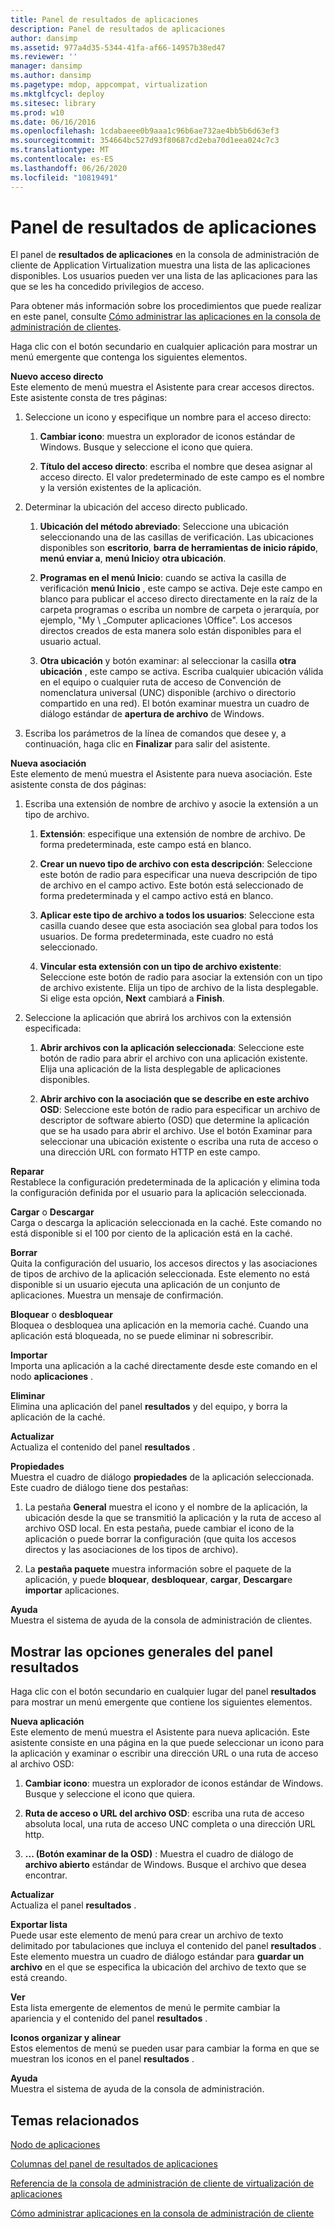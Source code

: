 ```yaml
---
title: Panel de resultados de aplicaciones
description: Panel de resultados de aplicaciones
author: dansimp
ms.assetid: 977a4d35-5344-41fa-af66-14957b38ed47
ms.reviewer: ''
manager: dansimp
ms.author: dansimp
ms.pagetype: mdop, appcompat, virtualization
ms.mktglfcycl: deploy
ms.sitesec: library
ms.prod: w10
ms.date: 06/16/2016
ms.openlocfilehash: 1cdabaeee0b9aaa1c96b6ae732ae4bb5b6d63ef3
ms.sourcegitcommit: 354664bc527d93f80687cd2eba70d1eea024c7c3
ms.translationtype: MT
ms.contentlocale: es-ES
ms.lasthandoff: 06/26/2020
ms.locfileid: "10819491"
---
```

# Panel de resultados de aplicaciones


El panel de **resultados de aplicaciones** en la consola de administración de cliente de Application Virtualization muestra una lista de las aplicaciones disponibles. Los usuarios pueden ver una lista de las aplicaciones para las que se les ha concedido privilegios de acceso.

Para obtener más información sobre los procedimientos que puede realizar en este panel, consulte [Cómo administrar las aplicaciones en la consola de administración de clientes](how-to-manage-applications-in-the-client-management-console.md).

Haga clic con el botón secundario en cualquier aplicación para mostrar un menú emergente que contenga los siguientes elementos.

<a href="" id="new-shortcut"></a>**Nuevo acceso directo**  
Este elemento de menú muestra el Asistente para crear accesos directos. Este asistente consta de tres páginas:

1.  Seleccione un icono y especifique un nombre para el acceso directo:

    1.  **Cambiar icono**: muestra un explorador de iconos estándar de Windows. Busque y seleccione el icono que quiera.

    2.  **Título del acceso directo**: escriba el nombre que desea asignar al acceso directo. El valor predeterminado de este campo es el nombre y la versión existentes de la aplicación.

2.  Determinar la ubicación del acceso directo publicado.

    1.  **Ubicación del método abreviado**: Seleccione una ubicación seleccionando una de las casillas de verificación. Las ubicaciones disponibles son **escritorio**, **barra de herramientas de inicio rápido**, **menú enviar a**, **menú Inicio**y **otra ubicación**.

    2.  **Programas en el menú Inicio**: cuando se activa la casilla de verificación **menú Inicio** , este campo se activa. Deje este campo en blanco para publicar el acceso directo directamente en la raíz de la carpeta programas o escriba un nombre de carpeta o jerarquía, por ejemplo, "My \ _Computer aplicaciones \\Office". Los accesos directos creados de esta manera solo están disponibles para el usuario actual.

    3.  **Otra ubicación** y botón examinar: al seleccionar la casilla **otra ubicación** , este campo se activa. Escriba cualquier ubicación válida en el equipo o cualquier ruta de acceso de Convención de nomenclatura universal (UNC) disponible (archivo o directorio compartido en una red). El botón examinar muestra un cuadro de diálogo estándar de **apertura de archivo** de Windows.

3.  Escriba los parámetros de la línea de comandos que desee y, a continuación, haga clic en **Finalizar** para salir del asistente.

<a href="" id="new-association"></a>**Nueva asociación**  
Este elemento de menú muestra el Asistente para nueva asociación. Este asistente consta de dos páginas:

1.  Escriba una extensión de nombre de archivo y asocie la extensión a un tipo de archivo.

    1.  **Extensión**: especifique una extensión de nombre de archivo. De forma predeterminada, este campo está en blanco.

    2.  **Crear un nuevo tipo de archivo con esta descripción**: Seleccione este botón de radio para especificar una nueva descripción de tipo de archivo en el campo activo. Este botón está seleccionado de forma predeterminada y el campo activo está en blanco.

    3.  **Aplicar este tipo de archivo a todos los usuarios**: Seleccione esta casilla cuando desee que esta asociación sea global para todos los usuarios. De forma predeterminada, este cuadro no está seleccionado.

    4.  **Vincular esta extensión con un tipo de archivo existente**: Seleccione este botón de radio para asociar la extensión con un tipo de archivo existente. Elija un tipo de archivo de la lista desplegable. Si elige esta opción, **Next** cambiará a **Finish**.

2.  Seleccione la aplicación que abrirá los archivos con la extensión especificada:

    1.  **Abrir archivos con la aplicación seleccionada**: Seleccione este botón de radio para abrir el archivo con una aplicación existente. Elija una aplicación de la lista desplegable de aplicaciones disponibles.

    2.  **Abrir archivo con la asociación que se describe en este archivo OSD**: Seleccione este botón de radio para especificar un archivo de descriptor de software abierto (OSD) que determine la aplicación que se ha usado para abrir el archivo. Use el botón Examinar para seleccionar una ubicación existente o escriba una ruta de acceso o una dirección URL con formato HTTP en este campo.

<a href="" id="repair"></a>**Reparar**  
Restablece la configuración predeterminada de la aplicación y elimina toda la configuración definida por el usuario para la aplicación seleccionada.

<a href="" id="load-or-unload"></a>**Cargar** o **Descargar**  
Carga o descarga la aplicación seleccionada en la caché. Este comando no está disponible si el 100 por ciento de la aplicación está en la caché.

<a href="" id="clear"></a>**Borrar**  
Quita la configuración del usuario, los accesos directos y las asociaciones de tipos de archivo de la aplicación seleccionada. Este elemento no está disponible si un usuario ejecuta una aplicación de un conjunto de aplicaciones. Muestra un mensaje de confirmación.

<a href="" id="lock-or-unlock"></a>**Bloquear** o **desbloquear**  
Bloquea o desbloquea una aplicación en la memoria caché. Cuando una aplicación está bloqueada, no se puede eliminar ni sobrescribir.

<a href="" id="import"></a>**Importar**  
Importa una aplicación a la caché directamente desde este comando en el nodo **aplicaciones** .

<a href="" id="delete"></a>**Eliminar**  
Elimina una aplicación del panel **resultados** y del equipo, y borra la aplicación de la caché.

<a href="" id="refresh"></a>**Actualizar**  
Actualiza el contenido del panel **resultados** .

<a href="" id="properties"></a>**Propiedades**  
Muestra el cuadro de diálogo **propiedades** de la aplicación seleccionada. Este cuadro de diálogo tiene dos pestañas:

1.  La pestaña **General** muestra el icono y el nombre de la aplicación, la ubicación desde la que se transmitió la aplicación y la ruta de acceso al archivo OSD local. En esta pestaña, puede cambiar el icono de la aplicación o puede borrar la configuración (que quita los accesos directos y las asociaciones de los tipos de archivo).

2.  La **pestaña paquete** muestra información sobre el paquete de la aplicación, y puede **bloquear**, **desbloquear**, **cargar**, **Descargar**e **importar** aplicaciones.

<a href="" id="help"></a>**Ayuda**  
Muestra el sistema de ayuda de la consola de administración de clientes.

## Mostrar las opciones generales del panel resultados


Haga clic con el botón secundario en cualquier lugar del panel **resultados** para mostrar un menú emergente que contiene los siguientes elementos.

<a href="" id="new-application"></a>**Nueva aplicación**  
Este elemento de menú muestra el Asistente para nueva aplicación. Este asistente consiste en una página en la que puede seleccionar un icono para la aplicación y examinar o escribir una dirección URL o una ruta de acceso al archivo OSD:

1.  **Cambiar icono**: muestra un explorador de iconos estándar de Windows. Busque y seleccione el icono que quiera.

2.  **Ruta de acceso o URL del archivo OSD**: escriba una ruta de acceso absoluta local, una ruta de acceso UNC completa o una dirección URL http.

3.  **... (Botón examinar de la OSD)** : Muestra el cuadro de diálogo de **archivo abierto** estándar de Windows. Busque el archivo que desea encontrar.

<a href="" id="refresh"></a>**Actualizar**  
Actualiza el panel **resultados** .

<a href="" id="export-list"></a>**Exportar lista**  
Puede usar este elemento de menú para crear un archivo de texto delimitado por tabulaciones que incluya el contenido del panel **resultados** . Este elemento muestra un cuadro de diálogo estándar para **guardar un archivo** en el que se especifica la ubicación del archivo de texto que se está creando.

<a href="" id="view"></a>**Ver**  
Esta lista emergente de elementos de menú le permite cambiar la apariencia y el contenido del panel **resultados** .

<a href="" id="arrange-line-up-icons"></a>**Iconos organizar y alinear**  
Estos elementos de menú se pueden usar para cambiar la forma en que se muestran los iconos en el panel **resultados** .

<a href="" id="help"></a>**Ayuda**  
Muestra el sistema de ayuda de la consola de administración.

## Temas relacionados


[Nodo de aplicaciones](applications-node.md)

[Columnas del panel de resultados de aplicaciones](applications-results-pane-columns.md)

[Referencia de la consola de administración de cliente de virtualización de aplicaciones](application-virtualization-client-management-console-reference.md)

[Cómo administrar aplicaciones en la consola de administración de cliente](how-to-manage-applications-in-the-client-management-console.md)

 

 





